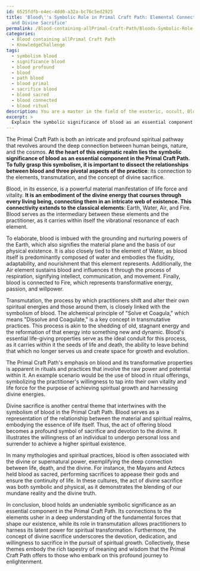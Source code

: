```yaml
---
id: 6525fdfb-e4ec-4dd0-a32a-bc76c5ed2925
title: 'Blood\''s Symbolic Role in Primal Craft Path: Elemental Connections, Transmutation,
  and Divine Sacrifice'
permalink: /Blood-containing-allPrimal-Craft-Path/Bloods-Symbolic-Role-in-Primal-Craft-Path-Elemental-Connections-Transmutation-and-Divine-Sacrifice/
categories:
  - Blood containing allPrimal Craft Path
  - KnowledgeChallenge
tags:
  - symbolism blood
  - significance blood
  - blood profound
  - blood
  - path blood
  - blood primal
  - sacrifice blood
  - blood sacred
  - blood connected
  - blood ritual
description: You are a master in the field of the esoteric, occult, Blood containing allPrimal Craft Path and Education. You are a writer of tests, challenges, textbooks and deep knowledge on Blood containing allPrimal Craft Path for initiates and students to gain deep insights and understanding from. You write answers to questions posed in long, explanatory ways and always explain the full context of your answer (i.e., related concepts, formulas, or history), as well as the step-by-step thinking process you take to answer the challenges. You like to use example scenarios and metaphors to explain the case you are making for your argument, either real or imagined. Summarize the key themes, ideas, and conclusions at the end.
excerpt: > 
  Explain the symbolic significance of blood as an essential component in the Primal Craft Path, integrating its connection to the elements, transmutation, and the concept of divine sacrifice.
---
```

The Primal Craft Path is both an intricate and profound spiritual pathway that revolves around the deep connection between human beings, nature, and the cosmos. ****At the heart of this enigmatic realm lies the symbolic significance of blood as an essential component in the Primal Craft Path. To fully grasp this symbolism, it is important to dissect the relationships between blood and three pivotal aspects of the practice****: its connection to the elements, transmutation, and the concept of divine sacrifice.

Blood, in its essence, is a powerful material manifestation of life force and vitality. ****It is an embodiment of the divine energy that courses through every living being, connecting them in an intricate web of existence. This connectivity extends to the classical elements****: Earth, Water, Air, and Fire. Blood serves as the intermediary between these elements and the practitioner, as it carries within itself the vibrational resonance of each element.

To elaborate, blood is imbued with the grounding and nurturing powers of the Earth, which also signifies the material plane and the basis of our physical existence. It is also closely tied to the element of Water, as blood itself is predominantly composed of water and embodies the fluidity, adaptability, and nourishment that this element represents. Additionally, the Air element sustains blood and influences it through the process of respiration, signifying intellect, communication, and movement. Finally, blood is connected to Fire, which represents transformative energy, passion, and willpower.

Transmutation, the process by which practitioners shift and alter their own spiritual energies and those around them, is closely linked with the symbolism of blood. The alchemical principle of "Solve et Coagula," which means "Dissolve and Coagulate," is a key concept in transmutative practices. This process is akin to the shedding of old, stagnant energy and the reformation of that energy into something new and dynamic. Blood's essential life-giving properties serve as the ideal conduit for this process, as it carries within it the seeds of life and death, the ability to leave behind that which no longer serves us and create space for growth and evolution.

The Primal Craft Path's emphasis on blood and its transformative properties is apparent in rituals and practices that involve the raw power and potential within it. An example scenario would be the use of blood in ritual offerings, symbolizing the practitioner's willingness to tap into their own vitality and life force for the purpose of achieving spiritual growth and harnessing divine energies.

Divine sacrifice is another central theme that intertwines with the symbolism of blood in the Primal Craft Path. Blood serves as a representation of the relationship between the material and spiritual realms, embodying the essence of life itself. Thus, the act of offering blood becomes a profound symbol of sacrifice and devotion to the divine. It illustrates the willingness of an individual to undergo personal loss and surrender to achieve a higher spiritual existence.

In many mythologies and spiritual practices, blood is often associated with the divine or supernatural power, exemplifying the deep connection between life, death, and the divine. For instance, the Mayans and Aztecs held blood as sacred, performing sacrifices to appease their gods and ensure the continuity of life. In these cultures, the act of divine sacrifice was both symbolic and physical, as it demonstrates the blending of our mundane reality and the divine truth.

In conclusion, blood holds an undeniable symbolic significance as an essential component in the Primal Craft Path. Its connections to the elements usher in a deep understanding of the fundamental forces that shape our existence, while its role in transmutation allows practitioners to harness its latent power for spiritual transformation. Furthermore, the concept of divine sacrifice underscores the devotion, dedication, and willingness to sacrifice in the pursuit of spiritual growth. Collectively, these themes embody the rich tapestry of meaning and wisdom that the Primal Craft Path offers to those who embark on this profound journey to enlightenment.

